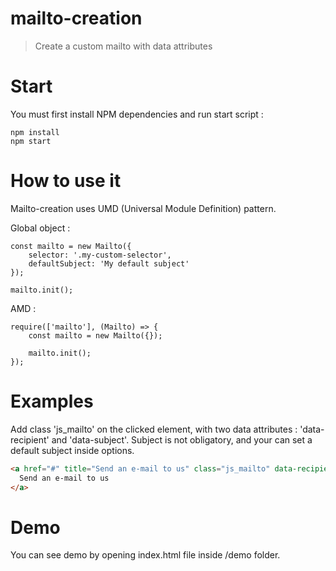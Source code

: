 # mailto-creation

> Create a custom mailto with data attributes

# Start

You must first install NPM dependencies and run start script :

```
npm install
npm start
```

# How to use it

Mailto-creation uses UMD (Universal Module Definition) pattern.

Global object :
```
const mailto = new Mailto({
    selector: '.my-custom-selector',
    defaultSubject: 'My default subject'
});

mailto.init();
```

AMD :
```
require(['mailto'], (Mailto) => {
    const mailto = new Mailto({});

    mailto.init();
});
```

# Examples

Add class 'js_mailto' on the clicked element, with two data attributes : 'data-recipient' and 'data-subject'.
Subject is not obligatory, and your can set a default subject inside options.

```html
<a href="#" title="Send an e-mail to us" class="js_mailto" data-recipient="john@mailto-creation.fr" data-subject="Contact from website">
  Send an e-mail to us
</a>
```

# Demo

You can see demo by opening index.html file inside /demo folder.
